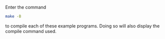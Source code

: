 Enter the command
```sh
make -B
```
to compile each of these example programs. Doing so will also display the compile command used.
